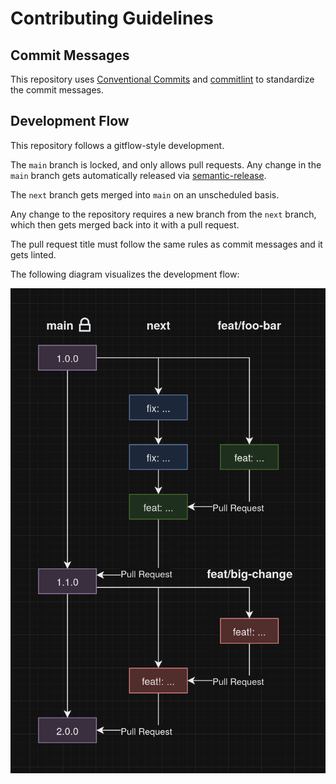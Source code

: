 # Contributing Guidelines

## Commit Messages

This repository uses [Conventional Commits](https://www.conventionalcommits.org/en/v1.0.0/) and [commitlint](https://commitlint.js.org)
to standardize the commit messages.

## Development Flow

This repository follows a gitflow-style development.

The `main` branch is locked, and only allows pull requests.
Any change in the `main` branch gets automatically released via [semantic-release](https://github.com/semantic-release/semantic-release).

The `next` branch gets merged into `main` on an unscheduled basis.

Any change to the repository requires a new branch from the `next` branch, which then gets merged back into it with a pull request.

The pull request title must follow the same rules as commit messages and it gets linted.

The following diagram visualizes the development flow:

![development flow](./.github/development-flow.png)

